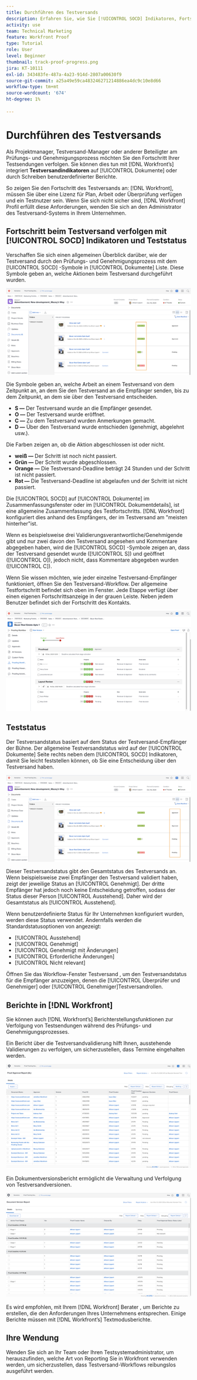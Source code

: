 ```yaml
---
title: Durchführen des Testversands
description: Erfahren Sie, wie Sie [!UICONTROL SOCD] Indikatoren, Fortschritt des Testversands und Berichte zur Verfolgung des Fortschritts eines Testversands in [!DNL  Workfront].
activity: use
team: Technical Marketing
feature: Workfront Proof
type: Tutorial
role: User
level: Beginner
thumbnail: track-proof-progress.png
jira: KT-10111
exl-id: 343483fe-487a-4a23-914d-2807a00630f9
source-git-commit: a25a49e59ca483246271214886ea4dc9c10e8d66
workflow-type: tm+mt
source-wordcount: '674'
ht-degree: 1%

---
```


# Durchführen des Testversands

Als Projektmanager, Testversand-Manager oder anderer Beteiligter am Prüfungs- und Genehmigungsprozess möchten Sie den Fortschritt Ihrer Testsendungen verfolgen. Sie können dies tun mit [!DNL Workfront’s] integriert **Testversandindikatoren** auf [!UICONTROL Dokumente] oder durch Schreiben benutzerdefinierter Berichte.

So zeigen Sie den Fortschritt des Testversands an: [!DNL Workfront], müssen Sie über eine Lizenz für Plan, Arbeit oder Überprüfung verfügen und ein Testnutzer sein. Wenn Sie sich nicht sicher sind, [!DNL Workfront] Profil erfüllt diese Anforderungen, wenden Sie sich an den Administrator des Testversand-Systems in Ihrem Unternehmen.

## Fortschritt beim Testversand verfolgen mit [!UICONTROL SOCD] Indikatoren und Teststatus

Verschaffen Sie sich einen allgemeinen Überblick darüber, wie der Testversand durch den Prüfungs- und Genehmigungsprozess mit dem [!UICONTROL SOCD] -Symbole in [!UICONTROL Dokumente] Liste. Diese Symbole geben an, welche Aktionen beim Testversand durchgeführt wurden.

![Ein Bild der [!UICONTROL Dokumente] in einer Liste [!DNL  Workfront] Projekt mit [!UICONTROL SOCD] hervorgehobene Symbole.](assets/manage-proofs-socd.png)

Die Symbole geben an, welche Arbeit an einem Testversand von dem Zeitpunkt an, an dem Sie den Testversand an die Empfänger senden, bis zu dem Zeitpunkt, an dem sie über den Testversand entscheiden.

* **S —** Der Testversand wurde an die Empfänger gesendet.
* **O —** Der Testversand wurde eröffnet.
* **C —** Zu dem Testversand wurden Anmerkungen gemacht.
* **D —** Über den Testversand wurde entschieden (genehmigt, abgelehnt usw.).

Die Farben zeigen an, ob die Aktion abgeschlossen ist oder nicht.

* **weiß —** Der Schritt ist noch nicht passiert.
* **Grün —** Der Schritt wurde abgeschlossen.
* **Orange —** Die Testversand-Deadline beträgt 24 Stunden und der Schritt ist nicht passiert.
* **Rot —** Die Testversand-Deadline ist abgelaufen und der Schritt ist nicht passiert.

Die [!UICONTROL SOCD] auf [!UICONTROL Dokumente] im Zusammenfassungsfenster oder im [!UICONTROL Dokumentdetails], ist eine allgemeine Zusammenfassung des Testfortschritts. [!DNL Workfront] konfiguriert dies anhand des Empfängers, der im Testversand am &quot;meisten hinterher&quot;ist.

Wenn es beispielsweise drei Validierungsverantwortliche/Genehmigende gibt und nur zwei davon den Testversand angesehen und Kommentare abgegeben haben, wird die [!UICONTROL SOCD] -Symbole zeigen an, dass der Testversand gesendet wurde ([!UICONTROL S]) und geöffnet ([!UICONTROL O]), jedoch nicht, dass Kommentare abgegeben wurden ([!UICONTROL C]).

Wenn Sie wissen möchten, wie jeder einzelne Testversand-Empfänger funktioniert, öffnen Sie den Testversand-Workflow. Der allgemeine Testfortschritt befindet sich oben im Fenster. Jede Etappe verfügt über einen eigenen Fortschrittsanzeige in der grauen Leiste.  Neben jedem Benutzer befindet sich der Fortschritt des Kontakts.

![Ein Bild der [!UICONTROL Testversand-Workflow] -Abschnitt eines Dokuments.](assets/manage-proofs-socd-in-proofing-workflow-window.png)

## Teststatus

Der Testversandstatus basiert auf dem Status der Testversand-Empfänger der Bühne. Der allgemeine Testversandstatus wird auf der [!UICONTROL Dokumente] Seite rechts neben dem [!UICONTROL SOCD] Indikatoren, damit Sie leicht feststellen können, ob Sie eine Entscheidung über den Testversand haben.

![Ein Bild der [!UICONTROL Dokumente] in einer Liste [!DNL  Workfront] Projekt mit dem allgemeinen Testversandstatus hervorgehoben.](assets/manage-proofs-overall-status.png)

Dieser Testversandstatus gibt den Gesamtstatus des Testversands an. Wenn beispielsweise zwei Empfänger den Testversand validiert haben, zeigt der jeweilige Status an [!UICONTROL Genehmigt]. Der dritte Empfänger hat jedoch noch keine Entscheidung getroffen, sodass der Status dieser Person [!UICONTROL Ausstehend]. Daher wird der Gesamtstatus als [!UICONTROL Ausstehend].

Wenn benutzerdefinierte Status für Ihr Unternehmen konfiguriert wurden, werden diese Status verwendet. Andernfalls werden die Standardstatusoptionen von angezeigt:

* [!UICONTROL Ausstehend]
* [!UICONTROL Genehmigt]
* [!UICONTROL Genehmigt mit Änderungen]
* [!UICONTROL Erforderliche Änderungen]
* [!UICONTROL Nicht relevant]

Öffnen Sie das Workflow-Fenster Testversand , um den Testversandstatus für die Empfänger anzuzeigen, denen die [!UICONTROL Überprüfer und Genehmiger] oder [!UICONTROL Genehmiger]Testversandrollen.

## Berichte in [!DNL Workfront]

Sie können auch [!DNL Workfront’s] Berichterstellungsfunktionen zur Verfolgung von Testsendungen während des Prüfungs- und Genehmigungsprozesses.

Ein Bericht über die Testversandvalidierung hilft Ihnen, ausstehende Validierungen zu verfolgen, um sicherzustellen, dass Termine eingehalten werden.

![Ein Bild eines Validierungsberichts für einen Testversand in [!DNL  Workfront].](assets/proof-approval-report.png)

Ein Dokumentversionsbericht ermöglicht die Verwaltung und Verfolgung von Testversandversionen.

![Ein Bild eines Dokumentversionsberichts in [!DNL  Workfront].](assets/document-version-report.png)

Es wird empfohlen, mit Ihrem [!DNL Workfront] Berater , um Berichte zu erstellen, die den Anforderungen Ihres Unternehmens entsprechen. Einige Berichte müssen mit [!DNL Workfront’s] Textmodusberichte.

## Ihre Wendung

Wenden Sie sich an Ihr Team oder Ihren Testsystemadministrator, um herauszufinden, welche Art von Reporting Sie in Workfront verwenden werden, um sicherzustellen, dass Testversand-Workflows reibungslos ausgeführt werden.

<!--
### Learn more
* Learn to create reports in [!DNL Workfront] with the Basic Report Creation course.
* View progress and status of a proof
* View activity on a proof within [!DNL Workfront]
-->
